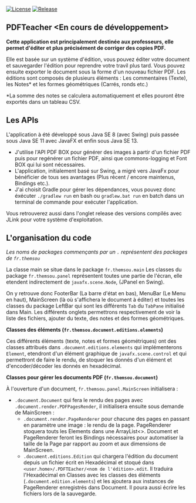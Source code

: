 [![License](https://img.shields.io/badge/Licence-Apache%20Licence%202.0-red)](LICENSE)
[![Release](https://img.shields.io/github/release/themsou/PDFTeacher.svg)](https://github.com/themsou/PDFTeacher/releases/)

## PDFTeacher <En cours de développement>

**Cette application est principalement destinée aux professeurs, elle permet d'éditer et plus précisément de corriger des copies PDF.**

Elle est basée sur un système d'édition, vous pouvez éditer votre document et sauvegarder l'édition pour reprendre votre travil plus tard. Vous pouvez ensuite exporter le document sous la forme d'un nouveau fichier PDF.
Les éditions sont composés de plusieurs éléments : Les commentaires (Texte), les Notes* et les formes géométriques (Carrés, ronds etc.)

*La somme des notes se calculera automatiquement et elles pouront être exportés dans un tableau CSV.

## Les APIs

L'application à été développé sous Java SE 8 (avec Swing) puis passée sous Java SE 11 avec JavaFX et enfin sous Java SE 13.

- J'utilise l'API PDF BOX pour générer des images à partir d'un fichier PDF puis pour regénérer un fichier PDF, ainsi que commons-logging et Font BOX qui lui sont nécessaires.
- L'application, initialement basé sur Swing, a migré vers JavaFx pour bénéficier de tous ses avantages (Plus récent / encore maintenus, Bindings etc.).
- J'ai choisit Gradle pour gérer les dépendances, vous pouvez donc éxécuter ``./gradlew run`` en bash ou ``gradlew.bat run`` en batch dans un terminal de commande pour exécuter l'application. 

Vous retrouverez aussi dans l'onglet release des versions compilés avec JLink pour votre système d'exploitation.

## L'organisation du code

*Les noms de packages commençants par un ``.`` représentent des packages de ``fr.themsou``*

La classe main se situe dans le package ``fr.themsou.main``
Les classes du package ``fr.themsou.panel`` représentent toutes une partie de l'écran, elle etendent indirectement de ``javafx.scene.Node``, (JPanel en Swing).

On y retrouve donc FooterBar (La barre d'état en bas), MenuBar (Le Menu en haut), MainScreen (là où s'affichera le document à éditer) et toutes les classes du package LeftBar qui sont les différents ``Tab`` du ``TabPane`` initialisé dans Main. Les différents onglets permettrons respectivement de voir la liste des fichiers, ajouter du texte, des notes et des formes géométriques.

**Classes des éléments (``fr.themsou.document.editions.elements``)**

Ces différents éléments (texte, notes et formes géométriques) ont des classes attribués dans ``.document.editions.elements`` qui implémenterons ``Element``, etendront d'un élément graphique de ``javafx.scene.control`` et qui permettront de faire le rendu, de stoquer les donnés d'un élément et d'encoder/décoder les donnés en hexadécimal.

**Classes pour gérer les documents PDF (``fr.themsou.document``)**

À l'ouverture d'un document, ``fr.themsou.panel.MainScreen`` initialisera :

- ``.document.Document`` qui fera le rendu des pages avec ``.document.render.PDFPagesRender``, il initialisera ensuite sous demande de MainScreen :
  - ``.document.render.PageRenderer`` pour chacune des pages en passant en paramètre une image : le rendu de la page. PageRenderer stoquera touts les Elements dans une ArrayList<>. Document et PageRenderer feront les Bindings nécessaires pour automatiser la taille de la Page par rapport au zoom et aux dimensions de MainScreen.
  - ``.document.editions.Edition`` qui chargera l'édition du document depuis un fichier écrit en Hexadécimal et stoqué dans ``<user.home>/.PDFTEacher/<nom de l'édition>.edit``. Il traduira l'Hexadécimal en Classes avec les classes des éléments (``.document.edition.elements``) et les ajoutera aux instances de PageRenderer enregistrés dans Document. Il poura aussi écrire les fichiers lors de la sauvegarde.

